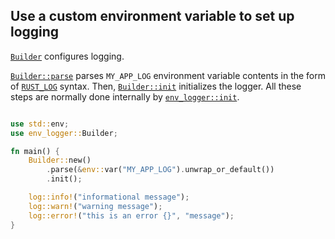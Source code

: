 ## Use a custom environment variable to set up logging


[`Builder`] configures logging.

[`Builder::parse`] parses `MY_APP_LOG`
environment variable contents in the form of [`RUST_LOG`] syntax.
Then, [`Builder::init`] initializes the logger.
All these steps are normally done internally by [`env_logger::init`].

```rust

use std::env;
use env_logger::Builder;

fn main() {
    Builder::new()
        .parse(&env::var("MY_APP_LOG").unwrap_or_default())
        .init();

    log::info!("informational message");
    log::warn!("warning message");
    log::error!("this is an error {}", "message");
}
```

[`env_logger::init`]: https://docs.rs/env_logger/*/env_logger/fn.init.html
[`Builder`]: https://docs.rs/env_logger/*/env_logger/struct.Builder.html
[`Builder::init`]: https://docs.rs/env_logger/*/env_logger/struct.Builder.html#method.init
[`Builder::parse`]: https://docs.rs/env_logger/*/env_logger/struct.Builder.html#method.parse
[`RUST_LOG`]: https://docs.rs/env_logger/*/env_logger/#enabling-logging
